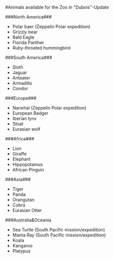 #Animals available for the Zoo in "Dubois"-Update

###North America###
- Polar baer (Zeppelin Polar expedition)
- Grizzly bear
- Bald Eagle
- Florida Panther
- Ruby-throated hummingbird

###South America###
- Sloth
- Jaguar
- Anteater
- Armadillo
- Condor

###Europe###
- Narwhal (Zeppelin Polar expedition)
- European Badger
- Iberian lynx
- Stoat
- Eurasian wolf

###Africa###
- Lion
- Giraffe
- Elephant
- Hippopotamus
- African Pinguin

###Asia###
- Tiger
- Panda
- Orangutan
- Cobra
- Eurasian Otter

###Australia&Oceania
- Sea Turtle (South Pacific mission/expedition)
- Manta Ray (South Pacific mission/expedition)
- Koala
- Kangaroo
- Platypus
